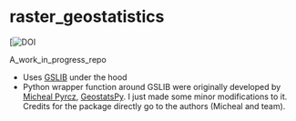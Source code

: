 # raster_geostatistics
[![DOI](https://zenodo.org/badge/DOI/10.5281/zenodo.3539726.svg)


A_work_in_progress_repo
- Uses [GSLIB](http://www.gslib.com/) under the hood
- Python wrapper function around GSLIB were originally developed by [Micheal Pyrcz](http://www.michaelpyrcz.com/), 
[GeostatsPy](https://github.com/GeostatsGuy/GeostatsPy). I just made some minor modifications to it. Credits for the package directly go to the authors (Micheal and team).
